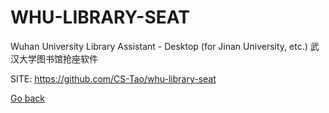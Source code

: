 # WHU-LIBRARY-SEAT
 
 Wuhan University Library Assistant - Desktop (for Jinan University, etc.)
 武汉大学图书馆抢座软件
 
 SITE: https://github.com/CS-Tao/whu-library-seat

 [Go back](https://portable-linux-apps.github.io/apps.html)
